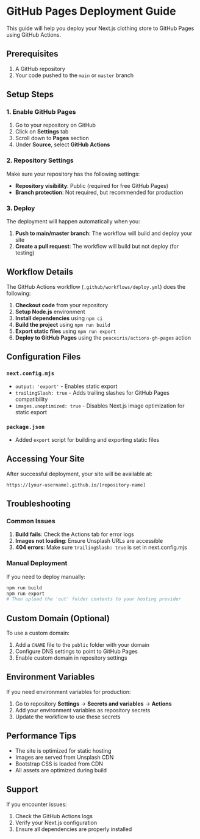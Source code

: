 # GitHub Pages Deployment Guide

This guide will help you deploy your Next.js clothing store to GitHub Pages using GitHub Actions.

## Prerequisites

1. A GitHub repository
2. Your code pushed to the `main` or `master` branch

## Setup Steps

### 1. Enable GitHub Pages

1. Go to your repository on GitHub
2. Click on **Settings** tab
3. Scroll down to **Pages** section
4. Under **Source**, select **GitHub Actions**

### 2. Repository Settings

Make sure your repository has the following settings:
- **Repository visibility**: Public (required for free GitHub Pages)
- **Branch protection**: Not required, but recommended for production

### 3. Deploy

The deployment will happen automatically when you:

1. **Push to main/master branch**: The workflow will build and deploy your site
2. **Create a pull request**: The workflow will build but not deploy (for testing)

## Workflow Details

The GitHub Actions workflow (`.github/workflows/deploy.yml`) does the following:

1. **Checkout code** from your repository
2. **Setup Node.js** environment
3. **Install dependencies** using `npm ci`
4. **Build the project** using `npm run build`
5. **Export static files** using `npm run export`
6. **Deploy to GitHub Pages** using the `peaceiris/actions-gh-pages` action

## Configuration Files

### `next.config.mjs`
- `output: 'export'` - Enables static export
- `trailingSlash: true` - Adds trailing slashes for GitHub Pages compatibility
- `images.unoptimized: true` - Disables Next.js image optimization for static export

### `package.json`
- Added `export` script for building and exporting static files

## Accessing Your Site

After successful deployment, your site will be available at:
```
https://[your-username].github.io/[repository-name]
```

## Troubleshooting

### Common Issues

1. **Build fails**: Check the Actions tab for error logs
2. **Images not loading**: Ensure Unsplash URLs are accessible
3. **404 errors**: Make sure `trailingSlash: true` is set in next.config.mjs

### Manual Deployment

If you need to deploy manually:

```bash
npm run build
npm run export
# Then upload the 'out' folder contents to your hosting provider
```

## Custom Domain (Optional)

To use a custom domain:

1. Add a `CNAME` file to the `public` folder with your domain
2. Configure DNS settings to point to GitHub Pages
3. Enable custom domain in repository settings

## Environment Variables

If you need environment variables for production:

1. Go to repository **Settings** → **Secrets and variables** → **Actions**
2. Add your environment variables as repository secrets
3. Update the workflow to use these secrets

## Performance Tips

- The site is optimized for static hosting
- Images are served from Unsplash CDN
- Bootstrap CSS is loaded from CDN
- All assets are optimized during build

## Support

If you encounter issues:
1. Check the GitHub Actions logs
2. Verify your Next.js configuration
3. Ensure all dependencies are properly installed
